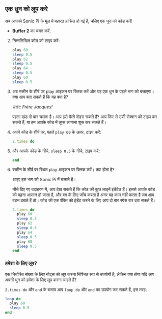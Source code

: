 ## एक धुन को लूप करे

अब आपको Sonic Pi के मूल में महारत हासिल हो गई है, चलिए एक धुन को कोड करें!

- **Buffer 2** का चयन करें.

2. निम्नलिखित कोड को टाइप करें:
    
    ```ruby
    play 60
    sleep 0.5
    play 62
    sleep 0.5
    play 64
    sleep 0.5
    play 60
    sleep 0.5
    ```

3. अब स्क्रीन के शीर्ष पर play आइकन पर क्लिक करें और यह एक धुन के पहले भाग को बजाएगा। क्या आप बता सकते हैं कि यह क्या है?
    
    *उत्तर: Frère Jacques!*
    
    पहला खंड दो बार चलता है। आप इसे कैसे दोहरा सकते हैं? आप फिर से उसी सेक्शन को टाइप कर सकते हैं, या हम आपके कोड में लूप्स लागाना शुरू कर सकते हैं।

4. अपने कोड के शीर्ष पर, पहले `play 60` के ऊपर, टाइप करें:
    
    ```ruby
    2.times do
    ```

5. और आपके कोड के नीचे, `sleep 0.5` के नीचे, टाइप करें:
    
    ```ruby
    end
    ```

6. स्क्रीन के शीर्ष पर स्थित play आइकन पर क्लिक करें। क्या होता है?
    
    आइए इस भाग को Sonic Pi में चलाते हैं।
    
    नीचे दिए गए उदाहरण में, आप देख सकते हैं कि कोड की कुछ लाइनें इंडेंटेड हैं। इससे आपके कोड को पढ़ना आसान हो जाता है, और बग​ के लिए जाँच करता है अगर यह काम नहीं करता है जब​ आप बटन दबाते हैं तो। कोड की एक पंक्ति को इंडेंट करने के लिए आप दो बार स्पेस बार दबा सकते हैं।
    
    ```ruby
    2.times do
      play 60
      sleep 0.5
      play 62
      sleep 0.5
      play 64
      sleep 0.5
      play 60
      sleep 0.5
    end
    ```

### हमेशा के लिए लूप?

एक निर्धारित संख्या के लिए नोट्स को लूप करना निश्चित रूप से उपयोगी है, लेकिन क्या होगा यदि आप अपनी धुन को हमेशा के लिए लूप करना चाहते हैं?

`2.times do` और `end` के बजाय आप `loop do` और `end` का उपयोग कर सकते हैं, इस तरह:

```ruby
loop do
  play 60
  sleep 0.5
end
```